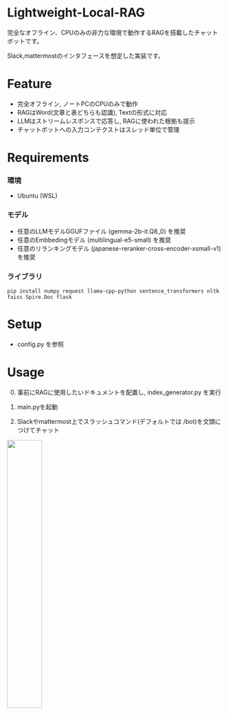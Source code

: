 # Lightweight-Local-RAG
完全なオフライン、CPUのみの非力な環境で動作するRAGを搭載したチャットボットです。

Slack,mattermostのインタフェースを想定した実装です。

# Feature
- 完全オフライン, ノートPCのCPUのみで動作
- RAGはWord(文章と表どちらも認識), Textの形式に対応
- LLMはストリームレスポンスで応答し, RAGに使われた根拠も提示
- チャットボットへの入力コンテクストはスレッド単位で管理

# Requirements
### 環境
- Ubuntu (WSL) 

### モデル
- 任意のLLMモデルGGUFファイル (gemma-2b-it.Q8_0) を推奨
- 任意のEmbbedingモデル (multilingual-e5-small) を推奨
- 任意のリランキングモデル (japanese-reranker-cross-encoder-xsmall-v1) を推奨
  
### ライブラリ
```
pip install numpy request llama-cpp-python sentence_transformers nltk faiss Spire.Doc flask 
```

# Setup
- config.py を参照

# Usage
0. 事前にRAGに使用したいドキュメントを配置し, index_generator.py を実行

1. main.pyを起動

2. Slackやmattermost上でスラッシュコマンド(デフォルトでは /bot)を文頭につけてチャット

<img src=https://github.com/prione/Lightweight-Local-RAG/assets/92021420/a0b10b24-efdd-4671-8a8c-05f83091866c width="40%" />
